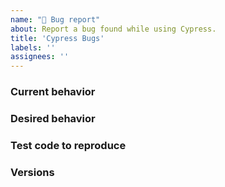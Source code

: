 ```yaml
---
name: "🐛 Bug report"
about: Report a bug found while using Cypress.
title: 'Cypress Bugs'
labels: ''
assignees: ''
---
```


<!-- 👋 Use the template below to report a bug. Fill in as much info as possible. 

Have a question? Start a new discussion 👉 https://github.com/cypress-io/cypress/discussions

As an open source project with a small maintainer team, it may take some time for your issue to be addressed. Please be patient and we will respond as soon as we can. 🙏 -->

### Current behavior
<!-- A description including screenshots, stack traces, DEBUG logs, etc. 👉 https://on.cypress.io/troubleshooting -->

### Desired behavior
<!-- Remember, we are not familiar with the application you're testing, so please provide a clear description of what should happen.-->

### Test code to reproduce
<!-- Provide test code that we can copy, paste, and run on our machine to see the issue. -->

<!-- You could also provide a repo that we can clone and run. You can fork 👉 https://github.com/cypress-io/cypress-test-tiny repo, set up a failing test, then link to your fork. -->

### Versions

<!-- Cypress version, last known working Cypress version (if applicable), Browser and version, Operating System, CI Provider, etc -->
<!-- If possible, please update Cypress to latest version and check if the bug is still present. -->
